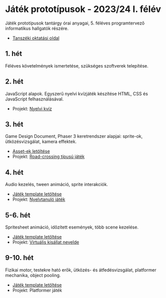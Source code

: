 # Játék prototípusok - 2023/24 I. félév
Játék prototípusok tantárgy órai anyagai, 5. féléves programtervező informatikus hallgatók részére. 

- [Tanszéki oktatási oldal](https://oktatas.iit.uni-miskolc.hu/doku.php?id=tanszek:oktatas:jatek_prototipusok:jatek_prototipusok)

## 1. hét
Féléves követelmények ismertetése, szükséges szoftverek telepítése.

## 2. hét
JavaScript alapok. Egyszerű nyelvi kvízjáték készítése HTML, CSS és JavaScript felhasználásával.

- Projekt: [Nyelvi kvíz](https://github.com/aron123/jatek-prototipusok-2023/blob/main/language-quiz/)

## 3. hét
Game Design Document, Phaser 3 keretrendszer alapjai: sprite-ok, ütközésvizsgálat, kamera effektek. 

- [Asset-ek letöltése](https://github.com/aron123/jatek-prototipusok-2023/raw/main/road-crossing-assets.zip)
- Projekt: [Road-crossing típusú játék](https://github.com/aron123/jatek-prototipusok-2023/blob/main/road-crossing/)

## 4. hét
Audio kezelés, tween animáció, sprite interakciók.

- [Játék template letöltése](https://github.com/aron123/jatek-prototipusok-2023/raw/main/spanish-learning-game-template.zip)
- Projekt: [Nyelvtanuló játék](https://github.com/aron123/jatek-prototipusok-2023/blob/main/spanish-learning-game/)

## 5-6. hét
Spritesheet animáció, időzített események, több scene kezelése.

- [Játék template letöltése](https://github.com/aron123/jatek-prototipusok-2023/raw/main/virtual-pet-game-template.zip)
- Projekt: [Virtuális kisállat nevelde](https://github.com/aron123/jatek-prototipusok-2023/blob/main/virtual-pet-game/)

## 9-10. hét
Fizikai motor, testekre ható erők, ütközés- és átfedésvizsgálat, platformer mechanika, object pooling.

- [Játék template letöltése](https://github.com/aron123/jatek-prototipusok-2023/raw/main/platformer-game-template.zip)
- Projekt: Platformer játék
